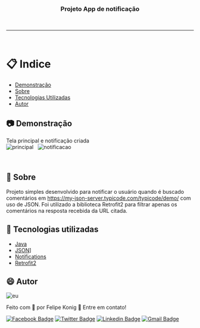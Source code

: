 <h3 align="center">Projeto App de notificação</h3>

<br />

---
<br />

# :clipboard: Indice

- [Demonstração](#Demonstracao) 
- [Sobre](#Sobre)
- [Tecnologias Utilizadas](#Tecnologias-utilizadas)
- [Autor](#Autor)

## :camera: <a name="Demonstracao">Demonstração</a>

Tela principal e notificação criada
<br /> 
![principal](https://user-images.githubusercontent.com/49540283/117714300-197ccd00-b1ad-11eb-9f39-8c37931cf691.png) &nbsp; 
![notificacao](https://user-images.githubusercontent.com/49540283/117714318-21d50800-b1ad-11eb-89cc-6e0c9fa2625b.png)

<br />

## :pushpin: <a name="Sobre">Sobre</a>  

Projeto simples desenvolvido para notificar o usuário quando é buscado comentários em https://my-json-server.typicode.com/typicode/demo/ com uso de JSON. Foi utilizado a biblioteca Retrofit2 para filtrar apenas os comentários na resposta recebida da URL citada.  

## :rocket: <a name="Tecnologias-utilizadas">Tecnologias utilizadas</a>  

- [Java](https://developer.android.com/studio?hl=pt-br)
- [JSON](https://www.json.org/json-en.html)]
- [Notifications](https://developer.android.com/guide/topics/ui/notifiers/notifications)
- [Retrofit2](https://square.github.io/retrofit/)

## :smile: <a name="Autor">Autor</a>  

![eu](https://user-images.githubusercontent.com/49540283/117379724-7840fe80-aeae-11eb-87fb-54a79b44233d.jpg)
   
Feito com 💙 por Felipe Konig :wave: Entre em contato!

[![Facebook Badge](https://img.shields.io/badge/Facebook-Felipe%20Konig-blue)](https://www.facebook.com/felipe.konig.3/)
[![Twitter Badge](https://img.shields.io/badge/Twitter-Felipe%20Konig-blue)](https://twitter.com/FelipeKonig4) 
[![Linkedin Badge](https://img.shields.io/badge/LinkedIn-Felipe%20Konig-blue)](https://www.linkedin.com/in/felipe-konig-10bb8a190/) 
[![Gmail Badge](https://img.shields.io/badge/Gmail-lipekonig%40gmail.com-orange)](mailto:lipekonig@gmail.com)
